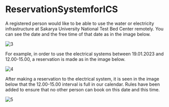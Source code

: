 # ReservationSystemforICS

A registered person would like to be able to use the water or electricity infrastructure at Sakarya University National Test Bed Center remotely. You can see the date and the free time of that date as in the image below.

![3](https://user-images.githubusercontent.com/47140243/213259059-509be669-060f-4420-9c09-7276628f3586.PNG)

For example, in order to use the electrical systems between 19.01.2023 and 12.00-15.00, a reservation is made as in the image below.

![4](https://user-images.githubusercontent.com/47140243/213259914-aa3ac7bd-2872-4708-96ea-119cbc3b53af.PNG)

After making a reservation to the electrical system, it is seen in the image below that the 12.00-15.00 interval is full in our calendar. Rules have been added to ensure that no other person can book on this date and this time.

![5](https://user-images.githubusercontent.com/47140243/213260604-4354c372-76d2-424c-ac89-ac57b3b3f5c2.PNG)




